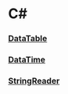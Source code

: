 C#
===

### [DataTable](./DataTable.md)
### [DataTime](./DataTime.md)
### [StringReader](./StringReader.md)
